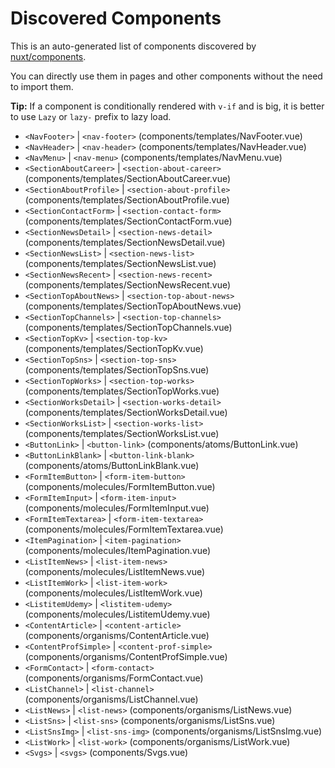 # Discovered Components

This is an auto-generated list of components discovered by [nuxt/components](https://github.com/nuxt/components).

You can directly use them in pages and other components without the need to import them.

**Tip:** If a component is conditionally rendered with `v-if` and is big, it is better to use `Lazy` or `lazy-` prefix to lazy load.

- `<NavFooter>` | `<nav-footer>` (components/templates/NavFooter.vue)
- `<NavHeader>` | `<nav-header>` (components/templates/NavHeader.vue)
- `<NavMenu>` | `<nav-menu>` (components/templates/NavMenu.vue)
- `<SectionAboutCareer>` | `<section-about-career>` (components/templates/SectionAboutCareer.vue)
- `<SectionAboutProfile>` | `<section-about-profile>` (components/templates/SectionAboutProfile.vue)
- `<SectionContactForm>` | `<section-contact-form>` (components/templates/SectionContactForm.vue)
- `<SectionNewsDetail>` | `<section-news-detail>` (components/templates/SectionNewsDetail.vue)
- `<SectionNewsList>` | `<section-news-list>` (components/templates/SectionNewsList.vue)
- `<SectionNewsRecent>` | `<section-news-recent>` (components/templates/SectionNewsRecent.vue)
- `<SectionTopAboutNews>` | `<section-top-about-news>` (components/templates/SectionTopAboutNews.vue)
- `<SectionTopChannels>` | `<section-top-channels>` (components/templates/SectionTopChannels.vue)
- `<SectionTopKv>` | `<section-top-kv>` (components/templates/SectionTopKv.vue)
- `<SectionTopSns>` | `<section-top-sns>` (components/templates/SectionTopSns.vue)
- `<SectionTopWorks>` | `<section-top-works>` (components/templates/SectionTopWorks.vue)
- `<SectionWorksDetail>` | `<section-works-detail>` (components/templates/SectionWorksDetail.vue)
- `<SectionWorksList>` | `<section-works-list>` (components/templates/SectionWorksList.vue)
- `<ButtonLink>` | `<button-link>` (components/atoms/ButtonLink.vue)
- `<ButtonLinkBlank>` | `<button-link-blank>` (components/atoms/ButtonLinkBlank.vue)
- `<FormItemButton>` | `<form-item-button>` (components/molecules/FormItemButton.vue)
- `<FormItemInput>` | `<form-item-input>` (components/molecules/FormItemInput.vue)
- `<FormItemTextarea>` | `<form-item-textarea>` (components/molecules/FormItemTextarea.vue)
- `<ItemPagination>` | `<item-pagination>` (components/molecules/ItemPagination.vue)
- `<ListItemNews>` | `<list-item-news>` (components/molecules/ListItemNews.vue)
- `<ListItemWork>` | `<list-item-work>` (components/molecules/ListItemWork.vue)
- `<ListitemUdemy>` | `<listitem-udemy>` (components/molecules/ListitemUdemy.vue)
- `<ContentArticle>` | `<content-article>` (components/organisms/ContentArticle.vue)
- `<ContentProfSimple>` | `<content-prof-simple>` (components/organisms/ContentProfSimple.vue)
- `<FormContact>` | `<form-contact>` (components/organisms/FormContact.vue)
- `<ListChannel>` | `<list-channel>` (components/organisms/ListChannel.vue)
- `<ListNews>` | `<list-news>` (components/organisms/ListNews.vue)
- `<ListSns>` | `<list-sns>` (components/organisms/ListSns.vue)
- `<ListSnsImg>` | `<list-sns-img>` (components/organisms/ListSnsImg.vue)
- `<ListWork>` | `<list-work>` (components/organisms/ListWork.vue)
- `<Svgs>` | `<svgs>` (components/Svgs.vue)
